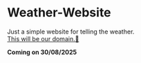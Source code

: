 # Weather-Website
Just a simple website for telling the weather. <br>
[This will be our domain.💪](https://ffw99.github.io/Weather-Website/)

**Coming on 30/08/2025**
